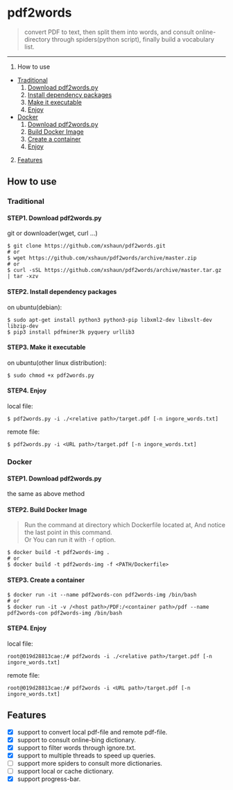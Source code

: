 # pdf2words
>convert PDF to text, then split them into words, and consult online-directory through spiders(python script), finally build a vocabulary list.

---

1. How to use
  * [Traditional](#traditional)
    1. [Download pdf2words.py](#step1-download-pdf2wordspy)
    2. [Install dependency packages](#step2-install-dependency-packages)
    3. [Make it executable](#step3-make-it-executable)
    4. [Enjoy](#step4-enjoy)
  * [Docker](#docker)
    1. [Download pdf2words.py](#step1-download-pdf2wordspy-1)
    2. [Build Docker Image](#step2-build-docker-image)
    3. [Create a container](#step3-create-a-container)
    4. [Enjoy](#step4-enjoy-1)
2. [Features](#features)

## How to use

### Traditional

#### STEP1. Download pdf2words.py

git or downloader(wget, curl ...)
```Shell
$ git clone https://github.com/xshaun/pdf2words.git
# or
$ wget https://github.com/xshaun/pdf2words/archive/master.zip
# or
$ curl -sSL https://github.com/xshaun/pdf2words/archive/master.tar.gz | tar -xzv
```

#### STEP2. Install dependency packages

on ubuntu(debian):
```Shell
$ sudo apt-get install python3 python3-pip libxml2-dev libxslt-dev libzip-dev 
$ pip3 install pdfminer3k pyquery urllib3
```

#### STEP3. Make it executable

on ubuntu(other linux distribution):
```Shell
$ sudo chmod +x pdf2words.py
```

#### STEP4. Enjoy

local file:
```Shell
$ pdf2words.py -i ./<relative path>/target.pdf [-n ingore_words.txt]
```
remote file:
```Shell
$ pdf2words.py -i <URL path>/target.pdf [-n ingore_words.txt]
```

### Docker

#### STEP1. Download pdf2words.py

the same as above method

#### STEP2. Build Docker Image
>Run the command at directory which Dockerfile located at, And notice the last point in this command.   
>Or You can run it with `-f` option. 

```Shell
$ docker build -t pdf2words-img .
# or
$ docker build -t pdf2words-img -f <PATH/Dockerfile>
```

#### STEP3. Create a container

```Shell
$ docker run -it --name pdf2words-con pdf2words-img /bin/bash
# or
$ docker run -it -v /<host path>/PDF:/<container path>/pdf --name pdf2words-con pdf2words-img /bin/bash
```

#### STEP4. Enjoy

local file:
```Shell
root@019d28813cae:/# pdf2words -i ./<relative path>/target.pdf [-n ingore_words.txt]
```
remote file:
```Shell
root@019d28813cae:/# pdf2words -i <URL path>/target.pdf [-n ingore_words.txt]
```

## Features
- [x] support to convert local pdf-file and remote pdf-file.
- [x] support to consult online-bing dictionary.
- [x] support to filter words through ignore.txt.
- [x] support to multiple threads to speed up queries.
- [ ] support more spiders to consult more dictionaries.
- [ ] support local or cache dictionary.
- [x] support progress-bar.
